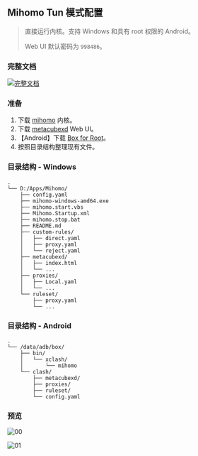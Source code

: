 ## Mihomo Tun 模式配置

> 直接运行内核。支持 Windows 和具有 root 权限的 Android。
>
> Web UI 默认密码为 `998486`。

### 完整文档

[![完整文档](https://img.shields.io/badge/完整文档-blue)](https://ewigl.github.io/notes/posts/programming/mihomo-tun-guide/)

### 准备

1. 下载 [mihomo](https://github.com/MetaCubeX/mihomo/releases) 内核。
2. 下载 [metacubexd](https://github.com/MetaCubeX/metacubexd/releases) Web UI。
3. 【Android】下载 [Box for Root](https://github.com/taamarin/box_for_magisk/releases)。
4. 按照目录结构整理现有文件。

### 目录结构 - Windows

```
.
└── D:/Apps/Mihomo/
    ├── config.yaml
    ├── mihomo-windows-amd64.exe
    ├── mihomo.start.vbs
    ├── Mihomo.Startup.xml
    ├── mihomo.stop.bat
    ├── README.md
    ├── custom-rules/
    │   ├── direct.yaml
    │   ├── proxy.yaml
    │   └── reject.yaml
    ├── metacubexd/
    │   ├── index.html
    │   └── ...
    ├── proxies/
    │   ├── Local.yaml
    │   └── ...
    └── ruleset/
        ├── proxy.yaml
        └── ...
```

### 目录结构 - Android

```
.
└── /data/adb/box/
    ├── bin/
    │   └── xclash/
    │       └── mihomo
    └── clash/
        ├── metacubexd/
        ├── proxies/
        ├── ruleset/
        └── config.yaml
```

### 预览

![00](https://ewigl.github.io/notes/posts/programming/mihomo-tun-guide/images/00.png)

![01](https://ewigl.github.io/notes/posts/programming/mihomo-tun-guide/images/01.png)
